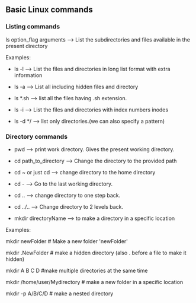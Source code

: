 ## Basic Linux commands

### Listing commands
ls option_flag arguments --> List the subdirectories and files available in the present directory

 


Examples:

- ls -l --> List the files and directories in long list format with extra information

 


- ls -a --> List all including hidden files and directory

 


- ls *.sh --> list all the files having .sh extension.

 


- ls -i  --> List the files and directories with index numbers inodes

 

-  ls -d */ --> list only directories.(we can also specify a pattern)

 


### Directory commands
- pwd --> print work directory. Gives the present working directory.

 


- cd path_to_directory --> Change the directory to the provided path

 


- cd ~  or just  cd  --> change directory to the home directory

 


-  cd -  --> Go to the last working directory.

 

-  cd .. --> change directory to one step back.

 


-  cd ../.. --> Change directory to 2 levels back.

 

-  mkdir  directoryName --> to make a directory in a specific location

Examples:

mkdir newFolder              # Make a new folder 'newFolder'

 


mkdir .NewFolder              # make a hidden directory (also . before a file to make it hidden)

 


mkdir A B C D                  #make multiple directories at the same time

 

mkdir /home/user/Mydirectory   # make a new folder in a specific location

 


mkdir -p  A/B/C/D              # make a nested directory

 

